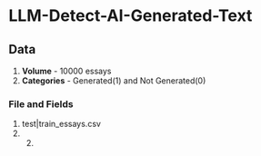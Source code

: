 # LLM-Detect-AI-Generated-Text
## Data
1. **Volume** - 10000 essays
2. **Categories** - Generated(1) and Not Generated(0)


### File and Fields

1. test|train_essays.csv
2. 2.
